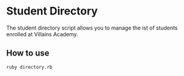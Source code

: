 # Student Directory #

The student directory script allows you to manage the ist of students enrolled at Villains Academy.

## How to use ##

```shell
ruby directory.rb
```
